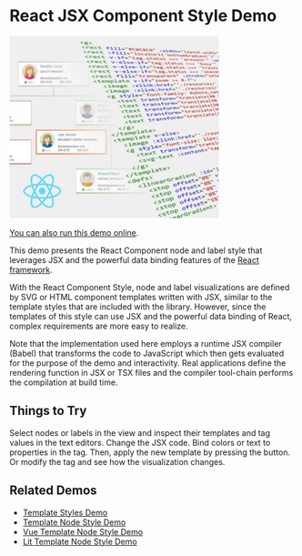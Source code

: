 <!--
 //////////////////////////////////////////////////////////////////////////////
 // @license
 // This file is part of yFiles for HTML.
 // Use is subject to license terms.
 //
 // Copyright (c) by yWorks GmbH, Vor dem Kreuzberg 28,
 // 72070 Tuebingen, Germany. All rights reserved.
 //
 //////////////////////////////////////////////////////////////////////////////
-->
# React JSX Component Style Demo

<img src="../../../doc/demo-thumbnails/react-template-node-style.webp" alt="demo-thumbnail" height="320"/>

[You can also run this demo online](https://www.yfiles.com/demos/style/react-template-node-style/).

This demo presents the React Component node and label style that leverages JSX and the powerful data binding features of the [React framework](https://reactjs.org/).

With the React Component Style, node and label visualizations are defined by SVG or HTML component templates written with JSX, similar to the template styles that are included with the library. However, since the templates of this style can use JSX and the powerful data binding of React, complex requirements are more easy to realize.

Note that the implementation used here employs a runtime JSX compiler (Babel) that transforms the code to JavaScript which then gets evaluated for the purpose of the demo and interactivity. Real applications define the rendering function in JSX or TSX files and the compiler tool-chain performs the compilation at build time.

## Things to Try

Select nodes or labels in the view and inspect their templates and tag values in the text editors. Change the JSX code. Bind colors or text to properties in the tag. Then, apply the new template by pressing the button. Or modify the tag and see how the visualization changes.

## Related Demos

- [Template Styles Demo](../../style/templatestyles/)
- [Template Node Style Demo](../../style/template-node-style/)
- [Vue Template Node Style Demo](../../../demos-ts/style/vue-template-node-style/)
- [Lit Template Node Style Demo](../../style/lit-template-node-style/)
